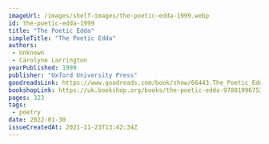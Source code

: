 ```yaml
---
imageUrl: /images/shelf-images/the-poetic-edda-1999.webp
id: the-poetic-edda-1999
title: "The Poetic Edda"
simpleTitle: "The Poetic Edda"
authors: 
 - Unknown 
 - Carolyne Larrington
yearPublished: 1999
publisher: "Oxford University Press"
goodreadsLink: https://www.goodreads.com/book/show/66443.The_Poetic_Edda
bookshopLink: https://uk.bookshop.org/books/the-poetic-edda-9780199675340/9780199675340
pages: 323
tags: 
 - poetry
date: 2022-01-30
issueCreatedAt: 2021-11-23T13:42:34Z
---
```


